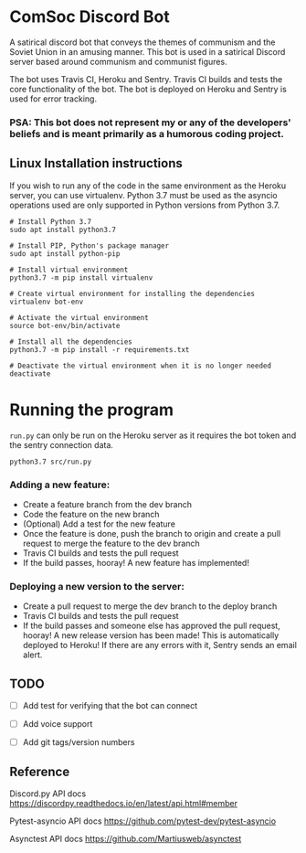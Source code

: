 # ComSoc Discord Bot
A satirical discord bot that conveys the themes of communism and the Soviet Union in an amusing manner.
This bot is used in a satirical Discord server based around communism and communist figures.

The bot uses Travis CI, Heroku and Sentry. Travis CI builds and tests the core functionality of the bot. The bot is deployed on Heroku and Sentry is used for error tracking.

### PSA: This bot does not represent my or any of the developers' beliefs and is meant primarily as a humorous coding project.

## Linux Installation instructions
If you wish to run any of the code in the same environment as the Heroku server, you can use virtualenv.
Python 3.7 must be used as the asyncio operations used are only supported in Python versions from Python 3.7.
```
# Install Python 3.7
sudo apt install python3.7

# Install PIP, Python's package manager
sudo apt install python-pip

# Install virtual environment 
python3.7 -m pip install virtualenv

# Create virtual environment for installing the dependencies
virtualenv bot-env

# Activate the virtual environment
source bot-env/bin/activate

# Install all the dependencies
python3.7 -m pip install -r requirements.txt

# Deactivate the virtual environment when it is no longer needed
deactivate

```

# Running the program
```run.py``` can only be run on the Heroku server as it requires the bot token and the sentry connection data.
```
python3.7 src/run.py
```

### Adding a new feature:
- Create a feature branch from the dev branch
- Code the feature on the new branch  
- (Optional) Add a test for the new feature
- Once the feature is done, push the branch to origin and create a pull request to merge the feature to the dev branch
- Travis CI builds and tests the pull request
- If the build passes, hooray! A new feature has implemented!

### Deploying a new version to the server:
- Create a pull request to merge the dev branch to the deploy branch
- Travis CI builds and tests the pull request
- If the build passes and someone else has approved the pull request, hooray! A new release version has been made! This is automatically deployed to Heroku! If there are any errors with it, Sentry sends an email alert.


## TODO
- [ ] Add test for verifying that the bot can connect
- [ ] Add voice support
- [ ] Add git tags/version numbers


## Reference
Discord.py API docs
https://discordpy.readthedocs.io/en/latest/api.html#member

Pytest-asyncio API docs
https://github.com/pytest-dev/pytest-asyncio

Asynctest API docs
https://github.com/Martiusweb/asynctest
